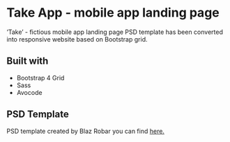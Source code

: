 # Take App - mobile app landing page
‘Take’ - fictious mobile app landing page PSD template has been converted into responsive website based on Bootstrap grid.

## Built with
* Bootstrap 4 Grid
* Sass
* Avocode

## PSD Template
PSD template created by Blaz Robar you can find [here.](http://blazrobar.com/free-psd-website-templates/take-a-free-mobile-app-landing-page-psd-template/)